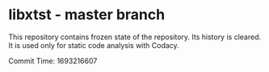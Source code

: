 # libxtst - master branch

This repository contains frozen state of the repository.
Its history is cleared. It is used only for static code
analysis with Codacy.

Commit Time: 1693216607